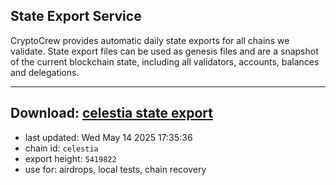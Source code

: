 ## State Export Service
CryptoCrew provides automatic daily state exports for all chains we validate. State export files can be used as genesis files and are a snapshot of the current blockchain state, including all validators, accounts, balances and delegations.

---
**Download: [celestia state export](https://dl-eu2.ccvalidators.com/SERVICE/celestia/celestia_export_5419822.json)**
---

- last updated: Wed May 14 2025 17:35:36
- chain id: `celestia`
- export height: `5419822`
- use for: airdrops, local tests, chain recovery
